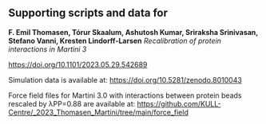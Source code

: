 ## Supporting scripts and data for

**F. Emil Thomasen, Tórur Skaalum, Ashutosh Kumar, Sriraksha Srinivasan, Stefano Vanni, Kresten Lindorff-Larsen** 
_Recalibration of protein interactions in Martini 3_

<https://doi.org/10.1101/2023.05.29.542689>

Simulation data is available at: https://doi.org/10.5281/zenodo.8010043

Force field files for Martini 3.0 with interactions between protein beads rescaled by λPP=0.88 are available at: https://github.com/KULL-Centre/_2023_Thomasen_Martini/tree/main/force_field
